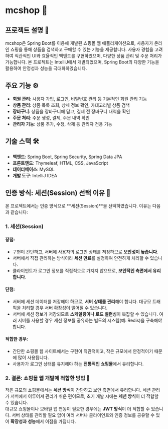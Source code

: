 # mcshop 🎉


## 프로젝트 설명 📄
mcshop은 Spring Boot를 이용해 개발된 쇼핑몰 웹 애플리케이션으로, 사용자가 온라인 쇼핑을 통해 상품을 검색하고 구매할 수 있는 기능을 제공합니다. 사용자 경험을 고려하여 직관적인 UI와 효율적인 백엔드를 구현하였으며, 다양한 상품 관리 및 주문 처리가 가능합니다. 본 프로젝트는 IntelliJ에서 개발되었으며, Spring Boot의 다양한 기능을 활용하여 안정성과 성능을 극대화하였습니다.


## 주요 기능 ⚙️
- **회원 관리**: 사용자 가입, 로그인, 비밀번호 관리 등 기본적인 회원 관리 기능
- **상품 관리**: 상품 목록 조회, 상세 정보 확인, 카테고리별 상품 검색
- **장바구니**: 상품을 장바구니에 담고, 결제 전 장바구니 내역을 확인
- **주문 처리**: 주문 생성, 결제, 주문 내역 확인
- **관리자 기능**: 상품 추가, 수정, 삭제 등 관리자 전용 기능


## 기술 스택 🛠️
- **백엔드**: Spring Boot, Spring Security, Spring Data JPA
- **프론트엔드**: Thymeleaf, HTML, CSS, JavaScript
- **데이터베이스**: MySQL
- **개발 도구**: IntelliJ IDEA


## 인증 방식: 세션(Session) 선택 이유 🔐
본 프로젝트에서는 인증 방식으로 **세션(Session)**을 선택하였습니다. 이유는 다음과 같습니다:


### 1. 세션(Session)

#### 장점:
- 구현이 간단하고, 서버에 사용자의 로그인 상태를 저장하므로 **보안성이 높습니다**.
- 서버에서 직접 관리하는 방식이라 **세션 만료**를 설정하여 안전하게 처리할 수 있습니다.
- 클라이언트가 로그인 정보를 직접적으로 가지지 않으므로, **보안적인 측면에서 유리합니다**.


#### 단점:
- 서버에 세션 데이터를 저장해야 하므로, **서버 상태를 관리**해야 합니다. 대규모 트래픽을 처리할 경우 서버 확장성이 떨어질 수 있습니다.
- 서버에 세션 정보가 저장되므로 **스케일링이나 로드 밸런싱**이 복잡할 수 있습니다. 여러 서버를 사용할 경우 세션 정보를 공유하는 별도의 시스템(예: Redis)을 구축해야 합니다.


#### 적합한 경우:
- 간단한 쇼핑몰 웹 사이트에서는 구현이 직관적이고, 작은 규모에서 안정적이기 때문에 많이 사용됩니다.
- 사용자가 로그인 상태를 유지해야 하는 **전통적인 쇼핑몰**에서 유리합니다.


### 2. 결론: 쇼핑몰 웹 개발에 적합한 방법 📌
작은 규모의 쇼핑몰에서는 **세션 방식**이 간단하고 보안 측면에서 유리합니다. 세션 관리가 서버에서 이루어져 관리가 쉬운 편이므로, 초기 개발 시에는 **세션 방식**이 더 적합할 수 있습니다.  
대규모 쇼핑몰이나 모바일 앱 연동이 필요한 경우에는 **JWT 방식**이 더 적합할 수 있습니다. 서버 상태를 관리할 필요 없이 여러 서버나 클라이언트와 인증 정보를 공유할 수 있어 **확장성과 성능**에서 이점을 가집니다.
